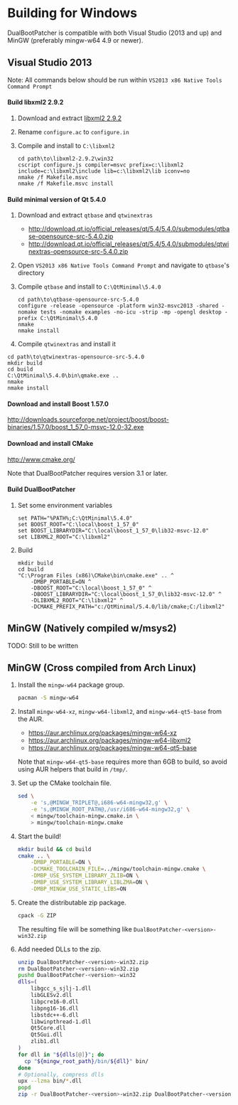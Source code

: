 Building for Windows
====================

DualBootPatcher is compatible with both Visual Studio (2013 and up) and MinGW (preferably mingw-w64 4.9 or newer).

Visual Studio 2013
------------------

Note: All commands below should be run within `VS2013 x86 Native Tools Command Prompt`

#### Build libxml2 2.9.2

1. Download and extract [libxml2 2.9.2](ftp://xmlsoft.org/libxml2/libxml2-2.9.2.tar.gz)

2. Rename `configure.ac` to `configure.in`

3. Compile and install to `C:\libxml2`

    ```dos
    cd path\to\libxml2-2.9.2\win32
    cscript configure.js compiler=msvc prefix=c:\libxml2 include=c:\libxml2\include lib=c:\libxml2\lib iconv=no
    nmake /f Makefile.msvc
    nmake /f Makefile.msvc install
    ```

#### Build minimal version of Qt 5.4.0

1. Download and extract `qtbase` and `qtwinextras`

   - http://download.qt.io/official_releases/qt/5.4/5.4.0/submodules/qtbase-opensource-src-5.4.0.zip
   - http://download.qt.io/official_releases/qt/5.4/5.4.0/submodules/qtwinextras-opensource-src-5.4.0.zip

2. Open `VS2013 x86 Native Tools Command Prompt` and navigate to `qtbase`'s directory

3. Compile `qtbase` and install to `C:\QtMinimal\5.4.0`

   ```dos
   cd path\to\qtbase-opensource-src-5.4.0
   configure -release -opensource -platform win32-msvc2013 -shared -nomake tests -nomake examples -no-icu -strip -mp -opengl desktop -prefix C:\QtMinimal\5.4.0
   nmake
   nmake install
   ```

 4. Compile `qtwinextras` and install it

   ```dos
   cd path\to\qtwinextras-opensource-src-5.4.0
   mkdir build
   cd build
   C:\QtMinimal\5.4.0\bin\qmake.exe ..
   nmake
   nmake install
   ```

#### Download and install Boost 1.57.0

http://downloads.sourceforge.net/project/boost/boost-binaries/1.57.0/boost_1_57_0-msvc-12.0-32.exe

#### Download and install CMake

http://www.cmake.org/

Note that DualBootPatcher requires version 3.1 or later.

#### Build DualBootPatcher

1. Set some environment variables

   ```dos
   set PATH="%PATH%;C:\QtMinimal\5.4.0"
   set BOOST_ROOT="C:\local\boost_1_57_0"
   set BOOST_LIBRARYDIR="C:\local\boost_1_57_0\lib32-msvc-12.0"
   set LIBXML2_ROOT="C:\libxml2"
   ```

2. Build

   ```dos
   mkdir build
   cd build
   "C:\Program Files (x86)\CMake\bin\cmake.exe" .. ^
       -DMBP_PORTABLE=ON ^
       -DBOOST_ROOT="C:\local\boost_1_57_0" ^
       -DBOOST_LIBRARYDIR="C:\local\boost_1_57_0\lib32-msvc-12.0" ^
       -DLIBXML2_ROOT="C:\libxml2" ^
       -DCMAKE_PREFIX_PATH="c:/QtMinimal/5.4.0/lib/cmake;C:/libxml2"
   ```


MinGW (Natively compiled w/msys2)
---------------------------------

TODO: Still to be written


MinGW (Cross compiled from Arch Linux)
--------------------------------------

1. Install the `mingw-w64` package group.

    ```sh
    pacman -S mingw-w64
    ```

2. Install `mingw-w64-xz`, `mingw-w64-libxml2`, and `mingw-w64-qt5-base` from the AUR.

   - https://aur.archlinux.org/packages/mingw-w64-xz
   - https://aur.archlinux.org/packages/mingw-w64-libxml2
   - https://aur.archlinux.org/packages/mingw-w64-qt5-base

   Note that `mingw-w64-qt5-base` requires more than 6GB to build, so avoid using AUR helpers that build in `/tmp/`.

3. Set up the CMake toolchain file.

    ```sh
    sed \
        -e 's,@MINGW_TRIPLET@,i686-w64-mingw32,g' \
        -e 's,@MINGW_ROOT_PATH@,/usr/i686-w64-mingw32,g' \
        < mingw/toolchain-mingw.cmake.in \
        > mingw/toolchain-mingw.cmake
    ```

4. Start the build!

    ```sh
    mkdir build && cd build
    cmake .. \
        -DMBP_PORTABLE=ON \
        -DCMAKE_TOOLCHAIN_FILE=../mingw/toolchain-mingw.cmake \
        -DMBP_USE_SYSTEM_LIBRARY_ZLIB=ON \
        -DMBP_USE_SYSTEM_LIBRARY_LIBLZMA=ON \
        -DMBP_MINGW_USE_STATIC_LIBS=ON
    ```

5. Create the distributable zip package.

    ```sh
    cpack -G ZIP
    ```

   The resulting file will be something like `DualBootPatcher-<version>-win32.zip`

6. Add needed DLLs to the zip.

    ```sh
    unzip DualBootPatcher-<version>-win32.zip
    rm DualBootPatcher-<version>-win32.zip
    pushd DualBootPatcher-<version>-win32
    dlls=(
        libgcc_s_sjlj-1.dll
        libGLESv2.dll
        libpcre16-0.dll
        libpng16-16.dll
        libstdc++-6.dll
        libwinpthread-1.dll
        Qt5Core.dll
        Qt5Gui.dll
        zlib1.dll
    )
    for dll in "${dlls[@]}"; do
      cp "${mingw_root_path}/bin/${dll}" bin/
    done
    # Optionally, compress dlls
    upx --lzma bin/*.dll
    popd
    zip -r DualBootPatcher-<version>-win32.zip DualBootPatcher-<version>-win32
    ```
